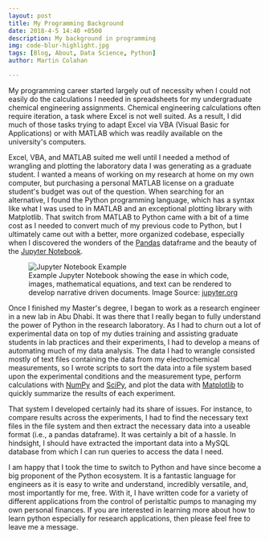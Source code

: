 ```yaml
---
layout: post
title: My Programming Background
date: 2018-4-5 14:40 +0500
description: My background in programming
img: code-blur-highlight.jpg
tags: [Blog, About, Data Science, Python]
author: Martin Colahan

---
```


My programming career started largely out of necessity when I could not easily do the calculations I needed in spreadsheets for my undergraduate chemical engineering assignments. Chemical engineering calculations often require iteration, a task where Excel is not well suited. As a result, I did much of those tasks trying to adapt Excel via VBA (Visual Basic for Applications) or with MATLAB which was readily available on the university's computers. 

Excel, VBA, and MATLAB suited me well until I needed a method of wrangling and plotting the laboratory data I was generating as a graduate student. I wanted a means of working on my research at home on my own computer, but purchasing a personal MATLAB license on a graduate student's budget was out of the question. When searching for an alternative, I found the Python programming language, which has a syntax like what I was used to in MATLAB and an exceptional plotting library with Matplotlib. That switch from MATLAB to Python came with a bit of a time cost as I needed to convert much of my previous code to Python, but I ultimately came out with a better, more organized codebase, especially when I discovered the wonders of the [Pandas](http://pandas.pydata.org) dataframe and the beauty of the [Jupyter Notebook](http://jupyter.org/).

<figure>
  <img src="{{site.url}}/assets/img/jupyterpreview.png" alt="Jupyter Notebook Example" class="rounded mx-auto d-block"/>
  <figcaption>Example Jupyter Notebook showing the ease in which code, images, mathematical equations, and text can be rendered to develop narrative driven documents. Image Source: <a href="http://jupyter.org/">jupyter.org</a></figcaption>
</figure>

Once I finished my Master's degree, I began to work as a research engineer in a new lab in Abu Dhabi. It was there that I really began to fully understand the power of Python in the research laboratory. As I had to churn out a lot of experimental data on top of my duties training and assisting graduate students in lab practices and their experiments, I had to develop a means of automating much of my data analysis. The data I had to wrangle consisted mostly of text files containing the data from my electrochemical measurements, so I wrote scripts to sort the data into a file system based upon the experimental conditions and the measurement type, perform calculations with [NumPy]( http://www.numpy.org/) and [SciPy](https://scipy.org/), and plot the data with [Matplotlib]( https://matplotlib.org/) to quickly summarize the results of each experiment. 

That system I developed certainly had its share of issues. For instance, to compare results across the experiments, I had to find the necessary text files in the file system and then extract the necessary data into a useable format (i.e., a pandas dataframe). It was certainly a bit of a hassle. In hindsight, I should have extracted the important data into a MySQL database from which I can run queries to access the data I need.

I am happy that I took the time to switch to Python and have since become a big proponent of the Python ecosystem. It is a fantastic language for engineers as it is easy to write and understand, incredibly versatile, and, most importantly for me, free. With it, I have written code for a variety of different applications from the control of peristaltic pumps to managing my own personal finances. If you are interested in learning more about how to learn python especially for research applications, then please feel free to leave me a message.

